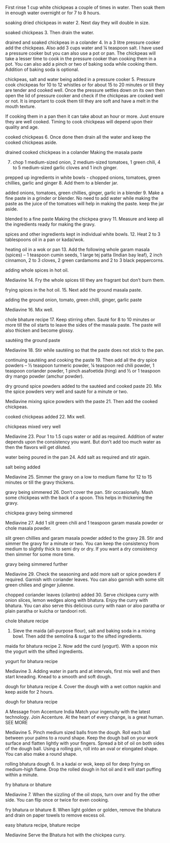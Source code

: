  First rinse 1 cup white chickpeas a couple of times in water. Then soak them in enough water overnight or for 7 to 8 hours.

soaking dried chickpeas in water
2. Next day they will double in size.

soaked chickpeas
3. Then drain the water.

drained and soaked chickpeas in a colander
4. In a 3 litre pressure cooker add the chickpeas. Also add 3 cups water and ¼ teaspoon salt. I have used a pressure cooker but you can also use a pot or pan. The chickpeas will take a lesser time to cook in the pressure cooker than cooking them in a pot. You can also add a pinch or two of baking soda while cooking them. Addition of baking soda is optional.

chickpeas, salt and water being added in a pressure cooker
5. Pressure cook chickpeas for 10 to 12 whistles or for about 15 to 20 minutes or till they are tender and cooked well. Once the pressure settles down on its own then open the lid of pressure cooker and check if the chickpeas are cooked well or not. It is important to cook them till they are soft and have a melt in the mouth texture.

If cooking them in a pan then it can take about an hour or more. Just ensure they are well cooked. Timing to cook chickpeas will depend upon their quality and age.

cooked chickpeas
6. Once done then drain all the water and keep the cooked chickpeas aside.

drained cooked chickpeas in a colander
Making the masala paste

7.  chop 1 medium-sized onion, 2 medium-sized tomatoes, 1 green chili, 4 to 5 medium-sized garlic cloves and 1 inch ginger.

prepped up ingredients in white bowls - chopped onions, tomatoes, green chillies, garlic and ginger
8. Add them to a blender jar.

added onions, tomatoes, green chillies, ginger, garlic in a blender
9. Make a fine paste in a grinder or blender. No need to add water while making the paste as the juice of the tomatoes will help in making the paste. keep the jar aside.

blended to a fine paste
Making the chickpea gravy
11. Measure and keep all the ingredients ready for making the gravy.

spices and other ingredients kept in individual white bowls. 
12. Heat 2 to 3 tablespoons oil in a pan or kadai/wok.

heating oil in a wok or pan
13. Add the following whole garam masala (spices) – 1 teaspoon cumin seeds, 1 large tej patta (Indian bay leaf), 2 inch cinnamon, 2 to 3 cloves, 2 green cardamoms and 2 to 3 black peppercorns.

adding whole spices in hot oil. 


Mediavine
14. Fry the whole spices till they are fragrant but don’t burn them.

frying spices in the hot oil.
15. Next add the ground masala paste.

adding the ground onion, tomato, green chilli, ginger, garlic paste


Mediavine
16. Mix well.

chole bhature recipe
17. Keep stirring often. Sauté for 8 to 10 minutes or more till the oil starts to leave the sides of the masala paste. The paste will also thicken and become glossy. 

sautéing the ground paste


Mediavine
18. Stir while sautéing so that the paste does not stick to the pan.

continuing sautéing and cooking the paste
19. Then add all the dry spice powders – ½ teaspoon turmeric powder, ¼ teaspoon red chili powder, 1 teaspoon coriander powder, 1 pinch asafoetida (hing) and ½ or 1 teaspoon dry mango powder (amchur powder).

dry ground spice powders added to the sautéed and cooked paste
20. Mix the spice powders very well and sauté for a minute or two.



Mediavine
mixing spice powders with the paste
21. Then add the cooked chickpeas.

cooked chickpeas added
22. Mix well.

chickpeas mixed very well


Mediavine
23. Pour 1 to 1.5 cups water or add as required. Addition of water depends upon the consistency you want. But don’t add too much water as then the flavors will get diluted.

water being poured in the pan
24. Add salt as required and stir again.

salt being added


Mediavine
25. Simmer the gravy on a low to medium flame for 12 to 15 minutes or till the gravy thickens.

gravy being simmered
26. Don’t cover the pan. Stir occasionally. Mash some chickpeas with the back of a spoon. This helps in thickening the gravy.

chickpea gravy being simmered


Mediavine
27. Add 1 slit green chili and 1 teaspoon garam masala powder or chole masala powder.

slit green chillies and garam masala powder added to the gravy
28. Stir and simmer the gravy for a minute or two. You can keep the consistency from medium to slightly thick to semi dry or dry. If you want a dry consistency then simmer for some more time.

gravy being simmered further


Mediavine
29. Check the seasoning and add more salt or spice powders if required. Garnish with coriander leaves. You can also garnish with some slit green chilies and ginger julienne.

chopped coriander leaves (cilantro) added
30. Serve chickpea curry with onion slices, lemon wedges along with bhatura. Enjoy the curry with bhatura. You can also serve this delicious curry with naan or aloo paratha or plain paratha or kulcha or tandoori roti.

chole bhature recipe
1. Sieve the maida (all-purpose flour), salt and baking soda in a mixing bowl. Then add the semolina & sugar to the sifted ingredients.

maida for bhatura recipe
2. Now add the curd (yogurt). With a spoon mix the yogurt with the sifted ingredients.

yogurt for bhatura recipe


Mediavine
3. Adding water in parts and at intervals, first mix well and then start kneading. Knead to a smooth and soft dough.

dough for bhatura recipe
4. Cover the dough with a wet cotton napkin and keep aside for 2 hours.

dough for bhatura recipe

A Message from Accenture India
Match your ingenuity with the latest technology. Join Accenture.
At the heart of every change, is a great human.
SEE MORE

Mediavine
5. Pinch medium sized balls from the dough. Roll each ball between your palms to a round shape. Keep the dough ball on your work surface and flatten lightly with your fingers. Spread a bit of oil on both sides of the dough ball. Using a rolling pin, roll into an oval or elongated shape. You can also make a round shape.

rolling bhatura dough
6. In a kadai or wok, keep oil for deep frying on medium-high flame. Drop the rolled dough in hot oil and it will start puffing within a minute.

fry bhatura or bhature


Mediavine
7. When the sizzling of the oil stops, turn over and fry the other side. You can flip once or twice for even cooking.

fry bhatura or bhature
8. When light golden or golden, remove the bhatura and drain on paper towels to remove excess oil.

easy bhatura recipe, bhature recipe


Mediavine
Serve the Bhatura hot with the chickpea curry.


